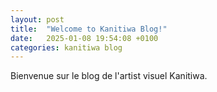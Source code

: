 ```yaml
---
layout: post
title:  "Welcome to Kanitiwa Blog!"
date:   2025-01-08 19:54:08 +0100
categories: kanitiwa blog
---
```

Bienvenue sur le blog de l'artist visuel Kanitiwa.
